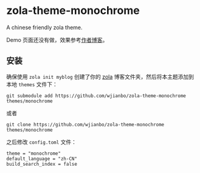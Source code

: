 # zola-theme-monochrome
A chinese friendly zola theme.

Demo 页面还没有做，效果参考[作者博客](https://wjianbo.github.io)。

## 安装

确保使用 `zola init myblog` 创建了你的 [zola](https://www.getzola.org/) 博客文件夹，然后将本主题添加到本地 `themes` 文件下：

```
git submodule add https://github.com/wjianbo/zola-theme-monochrome themes/monochrome
```

或者

```
git clone https://github.com/wjianbo/zola-theme-monochrome themes/monochrome
```

之后修改 `config.toml` 文件：

```
theme = "monochrome"
default_language = "zh-CN"
build_search_index = false
```